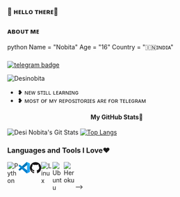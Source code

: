 ### 🖤 ʜᴇʟʟᴏ ᴛʜᴇʀᴇ🖤

### ᴀʙᴏᴜᴛ ᴍᴇ 
python
Name = "Nobita"
Age = "16"
Country = "🇮🇳ɪɴᴅɪᴀ"


###
[![telegram badge](https://img.shields.io/badge/@SOULxDED-30302f?style=for-the-badge&logo=telegram)](https://t.me/SOULxDED)
<p align="left"> <img src="https://komarev.com/ghpvc/?username=Desinobita&label=Profile%20Views&red=red&style=flat-square" alt="Desinobita" /> </p>

- ❥︎ ɴᴇᴡ sᴛɪʟʟ ʟᴇᴀʀɴɪɴɢ
- ❥︎ ᴍᴏsᴛ ᴏғ ᴍʏ ʀᴇᴘᴏsɪᴛᴏʀɪᴇs ᴀʀᴇ ғᴏʀ ᴛᴇʟᴇɢʀᴀᴍ

<h4 align="center"><b>My GitHub Stats💛</b></h4>

![Desi Nobita's Git Stats](https://github-readme-stats.vercel.app/api?username=Desinobita&include_all_commits=true&count_private=true&theme=radical)
[![Top Langs](https://github-readme-stats.vercel.app/api/top-langs/?username=Desinobita&layout=compact&theme=radical)](https://github.com/Desinobita)

### Languages and Tools I Love❤️
[<img align="left" alt="Python" width="26px" src="https://upload.wikimedia.org/wikipedia/commons/thumb/c/c3/Python-logo-notext.svg/600px-Python-logo-notext.svg.png" />](https://python.org/)
[<img align="left" alt="Visual Studio Code" width="26px" src="https://raw.githubusercontent.com/github/explore/80688e429a7d4ef2fca1e82350fe8e3517d3494d/topics/visual-studio-code/visual-studio-code.png" />](https://code.visualstudio.com/)
[<img align="left" alt="GitHub" width="26px" src="https://raw.githubusercontent.com/github/explore/78df643247d429f6cc873026c0622819ad797942/topics/github/github.png" />](https://git-scm.com/)
[<img align="left" alt="Linux" width="26px" src="https://www.freepnglogos.com/uploads/linux-png/difference-between-linux-and-window-operating-system-3.png" />](https://www.linux.org/)
[<img align="left" alt="Ubuntu" width="26px" src="https://assets.ubuntu.com/v1/29985a98-ubuntu-logo32.png" />](https://www.ubuntu.com)
[<img align="left" alt="Heroku" width="26px" src="https://www.nicepng.com/png/full/223-2233246_heroku-logo-salesforce-heroku.png" />](https://heroku.com/)

<br />
<br />

-->
